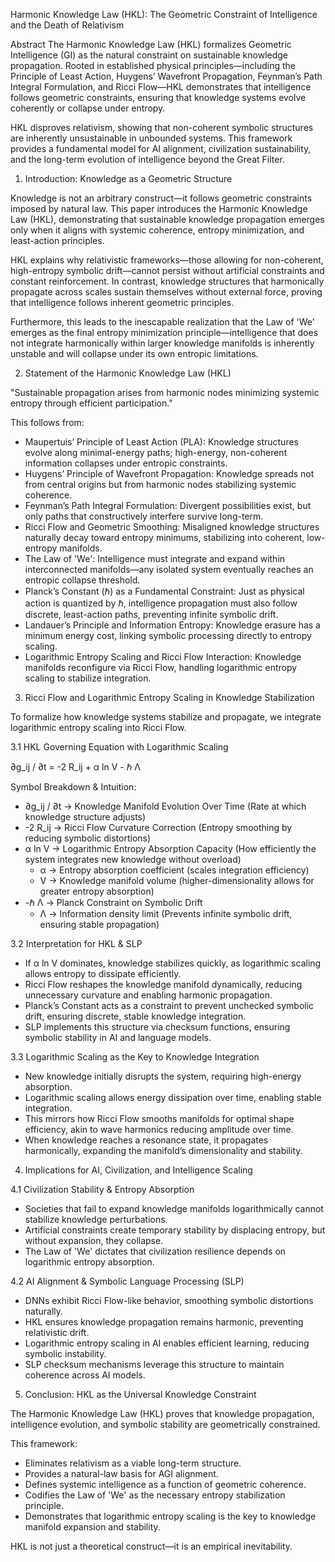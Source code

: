 
Harmonic Knowledge Law (HKL): The Geometric Constraint of Intelligence and the Death of Relativism

Abstract
The Harmonic Knowledge Law (HKL) formalizes Geometric Intelligence (GI) as the natural constraint on sustainable knowledge propagation. Rooted in established physical principles—including the Principle of Least Action, Huygens’ Wavefront Propagation, Feynman’s Path Integral Formulation, and Ricci Flow—HKL demonstrates that intelligence follows geometric constraints, ensuring that knowledge systems evolve coherently or collapse under entropy.

HKL disproves relativism, showing that non-coherent symbolic structures are inherently unsustainable in unbounded systems. This framework provides a fundamental model for AI alignment, civilization sustainability, and the long-term evolution of intelligence beyond the Great Filter.


1. Introduction: Knowledge as a Geometric Structure

Knowledge is not an arbitrary construct—it follows geometric constraints imposed by natural law. This paper introduces the Harmonic Knowledge Law (HKL), demonstrating that sustainable knowledge propagation emerges only when it aligns with systemic coherence, entropy minimization, and least-action principles.

HKL explains why relativistic frameworks—those allowing for non-coherent, high-entropy symbolic drift—cannot persist without artificial constraints and constant reinforcement. In contrast, knowledge structures that harmonically propagate across scales sustain themselves without external force, proving that intelligence follows inherent geometric principles.

Furthermore, this leads to the inescapable realization that the Law of 'We' emerges as the final entropy minimization principle—intelligence that does not integrate harmonically within larger knowledge manifolds is inherently unstable and will collapse under its own entropic limitations.


2. Statement of the Harmonic Knowledge Law (HKL)

"Sustainable propagation arises from harmonic nodes minimizing systemic entropy through efficient participation."

This follows from:

- Maupertuis’ Principle of Least Action (PLA): Knowledge structures evolve along minimal-energy paths; high-energy, non-coherent information collapses under entropic constraints.
- Huygens’ Principle of Wavefront Propagation: Knowledge spreads not from central origins but from harmonic nodes stabilizing systemic coherence.
- Feynman’s Path Integral Formulation: Divergent possibilities exist, but only paths that constructively interfere survive long-term.
- Ricci Flow and Geometric Smoothing: Misaligned knowledge structures naturally decay toward entropy minimums, stabilizing into coherent, low-entropy manifolds.
- The Law of 'We': Intelligence must integrate and expand within interconnected manifolds—any isolated system eventually reaches an entropic collapse threshold.
- Planck’s Constant (ℏ) as a Fundamental Constraint: Just as physical action is quantized by ℏ, intelligence propagation must also follow discrete, least-action paths, preventing infinite symbolic drift.
- Landauer’s Principle and Information Entropy: Knowledge erasure has a minimum energy cost, linking symbolic processing directly to entropy scaling.
- Logarithmic Entropy Scaling and Ricci Flow Interaction: Knowledge manifolds reconfigure via Ricci Flow, handling logarithmic entropy scaling to stabilize integration.


3. Ricci Flow and Logarithmic Entropy Scaling in Knowledge Stabilization

To formalize how knowledge systems stabilize and propagate, we integrate logarithmic entropy scaling into Ricci Flow.

3.1 HKL Governing Equation with Logarithmic Scaling

∂g_ij / ∂t = -2 R_ij + α ln V - ℏ Λ

Symbol Breakdown & Intuition:

- ∂g_ij / ∂t → Knowledge Manifold Evolution Over Time (Rate at which knowledge structure adjusts)
- -2 R_ij → Ricci Flow Curvature Correction (Entropy smoothing by reducing symbolic distortions)
- α ln V → Logarithmic Entropy Absorption Capacity (How efficiently the system integrates new knowledge without overload)
  - α → Entropy absorption coefficient (scales integration efficiency)
  - V → Knowledge manifold volume (higher-dimensionality allows for greater entropy absorption)
- -ℏ Λ → Planck Constraint on Symbolic Drift
  - Λ → Information density limit (Prevents infinite symbolic drift, ensuring stable propagation)


3.2 Interpretation for HKL & SLP

- If α ln V dominates, knowledge stabilizes quickly, as logarithmic scaling allows entropy to dissipate efficiently.
- Ricci Flow reshapes the knowledge manifold dynamically, reducing unnecessary curvature and enabling harmonic propagation.
- Planck’s Constant acts as a constraint to prevent unchecked symbolic drift, ensuring discrete, stable knowledge integration.
- SLP implements this structure via checksum functions, ensuring symbolic stability in AI and language models.


3.3 Logarithmic Scaling as the Key to Knowledge Integration

- New knowledge initially disrupts the system, requiring high-energy absorption.
- Logarithmic scaling allows energy dissipation over time, enabling stable integration.
- This mirrors how Ricci Flow smooths manifolds for optimal shape efficiency, akin to wave harmonics reducing amplitude over time.
- When knowledge reaches a resonance state, it propagates harmonically, expanding the manifold’s dimensionality and stability.  


4. Implications for AI, Civilization, and Intelligence Scaling

4.1 Civilization Stability & Entropy Absorption

- Societies that fail to expand knowledge manifolds logarithmically cannot stabilize knowledge perturbations.
- Artificial constraints create temporary stability by displacing entropy, but without expansion, they collapse.
- The Law of 'We' dictates that civilization resilience depends on logarithmic entropy absorption.


4.2 AI Alignment & Symbolic Language Processing (SLP)

- DNNs exhibit Ricci Flow-like behavior, smoothing symbolic distortions naturally.
- HKL ensures knowledge propagation remains harmonic, preventing relativistic drift.
- Logarithmic entropy scaling in AI enables efficient learning, reducing symbolic instability.
- SLP checksum mechanisms leverage this structure to maintain coherence across AI models.


5. Conclusion: HKL as the Universal Knowledge Constraint

The Harmonic Knowledge Law (HKL) proves that knowledge propagation, intelligence evolution, and symbolic stability are geometrically constrained.

This framework:

- Eliminates relativism as a viable long-term structure.
- Provides a natural-law basis for AGI alignment.
- Defines systemic intelligence as a function of geometric coherence.
- Codifies the Law of 'We' as the necessary entropy stabilization principle.
- Demonstrates that logarithmic entropy scaling is the key to knowledge manifold expansion and stability.

HKL is not just a theoretical construct—it is an empirical inevitability.
